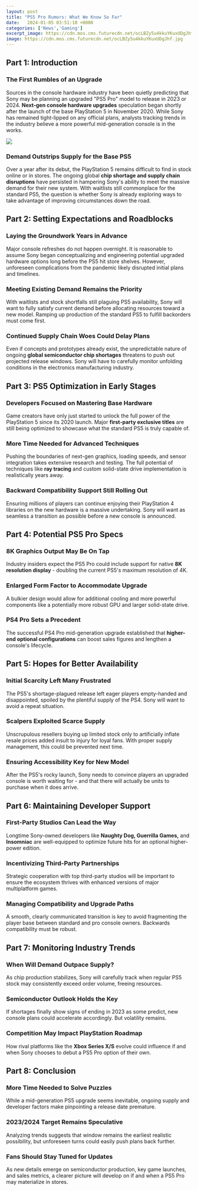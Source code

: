 ```yaml
---
layout: post
title: "PS5 Pro Rumors: What We Know So Far"
date:   2024-01-05 03:51:10 +0000
categories: ['News','Gaming']
excerpt_image: https://cdn.mos.cms.futurecdn.net/ocLBZy5u4kkuYKuxUDgJhf.jpg
image: https://cdn.mos.cms.futurecdn.net/ocLBZy5u4kkuYKuxUDgJhf.jpg
---
```


## Part 1: Introduction
### The First Rumbles of an Upgrade
Sources in the console hardware industry have been quietly predicting that Sony may be planning an upgraded "PS5 Pro" model to release in 2023 or 2024. **Next-gen console hardware upgrades** speculation began shortly after the launch of the base PlayStation 5 in November 2020. While Sony has remained tight-lipped on any official plans, analysts tracking trends in the industry believe a more powerful mid-generation console is in the works.

![](https://cdn.mos.cms.futurecdn.net/ocLBZy5u4kkuYKuxUDgJhf.jpg)
### Demand Outstrips Supply for the Base PS5
Over a year after its debut, the PlayStation 5 remains difficult to find in stock online or in stores. The ongoing global **chip shortage and supply chain disruptions** have persisted in hampering Sony's ability to meet the massive demand for their new system. With waitlists still commonplace for the standard PS5, the question is whether Sony is already exploring ways to take advantage of improving circumstances down the road.
## Part 2: Setting Expectations and Roadblocks 
### Laying the Groundwork Years in Advance
Major console refreshes do not happen overnight. It is reasonable to assume Sony began conceptualizing and engineering potential upgraded hardware options long before the PS5 hit store shelves. However, unforeseen complications from the pandemic likely disrupted initial plans and timelines.
### Meeting Existing Demand Remains the Priority
With waitlists and stock shortfalls still plaguing PS5 availability, Sony will want to fully satisfy current demand before allocating resources toward a new model. Ramping up production of the standard PS5 to fulfill backorders must come first. 
### Continued Supply Chain Woes Could Delay Plans
Even if concepts and prototypes already exist, the unpredictable nature of ongoing **global semiconductor chip shortages** threatens to push out projected release windows. Sony will have to carefully monitor unfolding conditions in the electronics manufacturing industry.
## Part 3: PS5 Optimization in Early Stages
### Developers Focused on Mastering Base Hardware
Game creators have only just started to unlock the full power of the PlayStation 5 since its 2020 launch. Major **first-party exclusive titles** are still being optimized to showcase what the standard PS5 is truly capable of.
### More Time Needed for Advanced Techniques
Pushing the boundaries of next-gen graphics, loading speeds, and sensor integration takes extensive research and testing. The full potential of techniques like **ray tracing** and custom solid-state drive implementation is realistically years away.  
### Backward Compatibility Support Still Rolling Out
Ensuring millions of players can continue enjoying their PlayStation 4 libraries on the new hardware is a massive undertaking. Sony will want as seamless a transition as possible before a new console is announced.
## Part 4: Potential PS5 Pro Specs
### 8K Graphics Output May Be On Tap
Industry insiders expect the PS5 Pro could include support for native **8K resolution display** - doubling the current PS5's maximum resolution of 4K. 
### Enlarged Form Factor to Accommodate Upgrade
A bulkier design would allow for additional cooling and more powerful components like a potentially more robust GPU and larger solid-state drive.
### PS4 Pro Sets a Precedent
The successful PS4 Pro mid-generation upgrade established that **higher-end optional configurations** can boost sales figures and lengthen a console's lifecycle.
## Part 5: Hopes for Better Availability 
### Initial Scarcity Left Many Frustrated
The PS5's shortage-plagued release left eager players empty-handed and disappointed, spoiled by the plentiful supply of the PS4. Sony will want to avoid a repeat situation.
### Scalpers Exploited Scarce Supply 
Unscrupulous resellers buying up limited stock only to artificially inflate resale prices added insult to injury for loyal fans. With proper supply management, this could be prevented next time.
### Ensuring Accessibility Key for New Model 
After the PS5's rocky launch, Sony needs to convince players an upgraded console is worth waiting for - and that there will actually be units to purchase when it does arrive.
## Part 6: Maintaining Developer Support  
### First-Party Studios Can Lead the Way
Longtime Sony-owned developers like **Naughty Dog, Guerrilla Games,** and **Insomniac** are well-equipped to optimize future hits for an optional higher-power edition.  
### Incentivizing Third-Party Partnerships  
Strategic cooperation with top third-party studios will be important to ensure the ecosystem thrives with enhanced versions of major multiplatform games. 
### Managing Compatibility and Upgrade Paths  
A smooth, clearly communicated transition is key to avoid fragmenting the player base between standard and pro console owners. Backwards compatibility must be robust.
## Part 7: Monitoring Industry Trends
### When Will Demand Outpace Supply?  
As chip production stabilizes, Sony will carefully track when regular PS5 stock may consistently exceed order volume, freeing resources.
### Semiconductor Outlook Holds the Key
If shortages finally show signs of ending in 2023 as some predict, new console plans could accelerate accordingly. But volatility remains.
### Competition May Impact PlayStation Roadmap
How rival platforms like the **Xbox Series X/S** evolve could influence if and when Sony chooses to debut a PS5 Pro option of their own.
## Part 8: Conclusion
### More Time Needed to Solve Puzzles  
While a mid-generation PS5 upgrade seems inevitable, ongoing supply and developer factors make pinpointing a release date premature. 
### 2023/2024 Target Remains Speculative
Analyzing trends suggests that window remains the earliest realistic possibility, but unforeseen turns could easily push plans back further. 
### Fans Should Stay Tuned for Updates
As new details emerge on semiconductor production, key game launches, and sales metrics, a clearer picture will develop on if and when a PS5 Pro may materialize in stores.